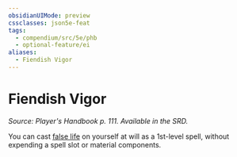 ```yaml
---
obsidianUIMode: preview
cssclasses: json5e-feat
tags:
  - compendium/src/5e/phb
  - optional-feature/ei
aliases:
  - Fiendish Vigor
---
```

# Fiendish Vigor
*Source: Player's Handbook p. 111. Available in the SRD.*  

You can cast [false life](2-Mechanics/CLI/spells/false-life.md) on yourself at will as a 1st-level spell, without expending a spell slot or material components.